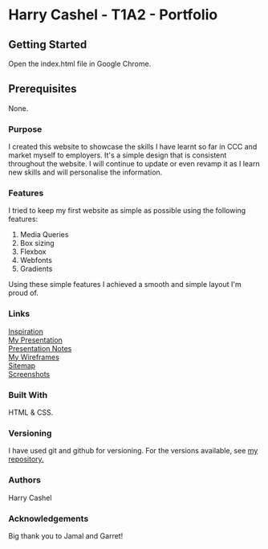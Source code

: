 # Harry Cashel - T1A2 - Portfolio

## Getting Started
Open the index.html file in Google Chrome.

## Prerequisites
None.

### Purpose
I created this website to showcase the skills I have learnt so far in CCC and market myself to employers.
It's a simple design that is consistent throughout the website. I will continue to update or even revamp it as I learn new skills and will personalise the information.

### Features
I tried to keep my first website as simple as possible using the
following features:
1. Media Queries
2. Box sizing
3. Flexbox
4. Webfonts
5. Gradients

Using these simple features I achieved a smooth and simple layout I'm proud of.

### Links
[Inspiration](https://www.pinterest.com.au/harrycashel/port-layout/)  
[My Presentation](https://github.com/HarryCashel/Portfolio/blob/master/T1A2/docs/ppt.pdf)  
[Presentation Notes](https://github.com/HarryCashel/Portfolio/blob/master/T1A2/docs/presentationnotes.pdf)  
[My Wireframes](https://github.com/HarryCashel/Portfolio/blob/master/T1A2/docs/wireframes.pdf)  
[Sitemap](https://github.com/HarryCashel/Portfolio/blob/master/T1A2/docs/sitemap.pdf)  
[Screenshots](https://github.com/HarryCashel/Portfolio/blob/master/T1A2/docs/sitemap.pdf)



### Built With
HTML & CSS.

### Versioning
I have used git and github for versioning. For the versions available, see [my repository.](https://github.com/HarryCashel/Portfolio)

### Authors
Harry Cashel

### Acknowledgements
Big thank you to Jamal and Garret!
